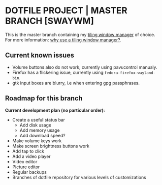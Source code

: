 DOTFILE PROJECT | MASTER BRANCH [SWAYWM]
========================================
This is the master branch containing my 
[tiling window manager](https://en.wikipedia.org/wiki/Tiling_window_manager) of choice. 
For more information: [why use a tiling window manager?](https://www.youtube.com/watch?v=Lj1IfdKY0CU).

Current known issues
--------------------
- Volume buttons also do not work, currently using pavucontrol manualy.
- Firefox has a flickering issue, currently using `fedora-firefox-wayland-bin`.
- gtk input boxes are blurry, i.e when entering gpg passphrases.

Roadmap for this branch
-----------------------
**Current development plan (no particular order):**

- Create a useful status bar
	- Add disk usage 
	- Add memory usage
	- Add download speed?
- Make volume keys work
- Make screen brightness buttons work
- Add tap to click
- Add a video player
- Video editor
- Picture editor
- Regular backups
- Branches of dotfile repository for various levels of customizations
